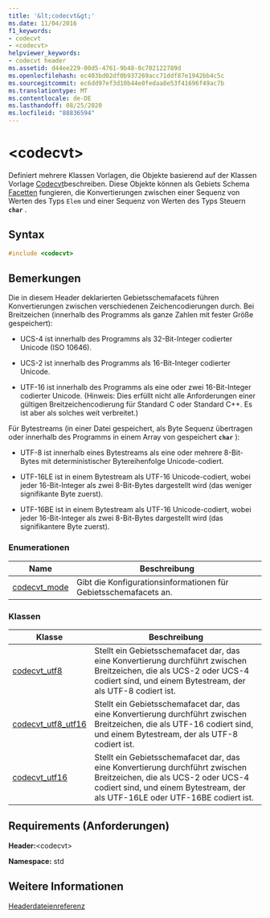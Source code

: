 ```yaml
---
title: '&lt;codecvt&gt;'
ms.date: 11/04/2016
f1_keywords:
- codecvt
- <codecvt>
helpviewer_keywords:
- codecvt header
ms.assetid: d44ee229-00d5-4761-9b48-0c702122789d
ms.openlocfilehash: ec403bd02df0b937269acc71ddf87e1942bb4c5c
ms.sourcegitcommit: ec6dd97ef3d10b44e0fedaa8e53f41696f49ac7b
ms.translationtype: MT
ms.contentlocale: de-DE
ms.lasthandoff: 08/25/2020
ms.locfileid: "88836594"
---
```

# <a name="ltcodecvtgt"></a>&lt;codecvt&gt;

Definiert mehrere Klassen Vorlagen, die Objekte basierend auf der Klassen Vorlage [Codecvt](../standard-library/codecvt-class.md)beschreiben. Diese Objekte können als Gebiets Schema [Facetten](../standard-library/locale-class.md#facet_class) fungieren, die Konvertierungen zwischen einer Sequenz von Werten des Typs `Elem` und einer Sequenz von Werten des Typs Steuern **`char`** .

## <a name="syntax"></a>Syntax

```cpp
#include <codecvt>
```

## <a name="remarks"></a>Bemerkungen

Die in diesem Header deklarierten Gebietsschemafacets führen Konvertierungen zwischen verschiedenen Zeichencodierungen durch. Bei Breitzeichen (innerhalb des Programms als ganze Zahlen mit fester Größe gespeichert):

- UCS-4 ist innerhalb des Programms als 32-Bit-Integer codierter Unicode (ISO 10646).

- UCS-2 ist innerhalb des Programms als 16-Bit-Integer codierter Unicode.

- UTF-16 ist innerhalb des Programms als eine oder zwei 16-Bit-Integer codierter Unicode. (Hinweis: Dies erfüllt nicht alle Anforderungen einer gültigen Breitzeichencodierung für Standard C oder Standard C++. Es ist aber als solches weit verbreitet.)

Für Bytestreams (in einer Datei gespeichert, als Byte Sequenz übertragen oder innerhalb des Programms in einem Array von gespeichert **`char`** ):

- UTF-8 ist innerhalb eines Bytestreams als eine oder mehrere 8-Bit-Bytes mit deterministischer Bytereihenfolge Unicode-codiert.

- UTF-16LE ist in einem Bytestream als UTF-16 Unicode-codiert, wobei jeder 16-Bit-Integer als zwei 8-Bit-Bytes dargestellt wird (das weniger signifikante Byte zuerst).

- UTF-16BE ist in einem Bytestream als UTF-16 Unicode-codiert, wobei jeder 16-Bit-Integer als zwei 8-Bit-Bytes dargestellt wird (das signifikantere Byte zuerst).

### <a name="enumerations"></a>Enumerationen

|Name|Beschreibung|
|-|-|
|[codecvt_mode](../standard-library/codecvt-enums.md#codecvt_mode)|Gibt die Konfigurationsinformationen für Gebietsschemafacets an.|

### <a name="classes"></a>Klassen

|Klasse|Beschreibung|
|-|-|
|[codecvt_utf8](codecvt-utf8-class.md)|Stellt ein Gebietsschemafacet dar, das eine Konvertierung durchführt zwischen Breitzeichen, die als UCS-2 oder UCS-4 codiert sind, und einem Bytestream, der als UTF-8 codiert ist.|
|[codecvt_utf8_utf16](codecvt-utf8-utf16-class.md)|Stellt ein Gebietsschemafacet dar, das eine Konvertierung durchführt zwischen Breitzeichen, die als UTF-16 codiert sind, und einem Bytestream, der als UTF-8 codiert ist.|
|[codecvt_utf16](codecvt-utf16-class.md)|Stellt ein Gebietsschemafacet dar, das eine Konvertierung durchführt zwischen Breitzeichen, die als UCS-2 oder UCS-4 codiert sind, und einem Bytestream, der als UTF-16LE oder UTF-16BE codiert ist.|

## <a name="requirements"></a>Requirements (Anforderungen)

**Header:**\<codecvt>

**Namespace:** std

## <a name="see-also"></a>Weitere Informationen

[Headerdateienreferenz](../standard-library/cpp-standard-library-header-files.md)
